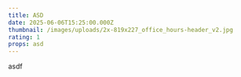 ```yaml
---
title: ASD
date: 2025-06-06T15:25:00.000Z
thumbnail: /images/uploads/2x-819x227_office_hours-header_v2.jpg
rating: 1
props: asd
---
```

asdf
